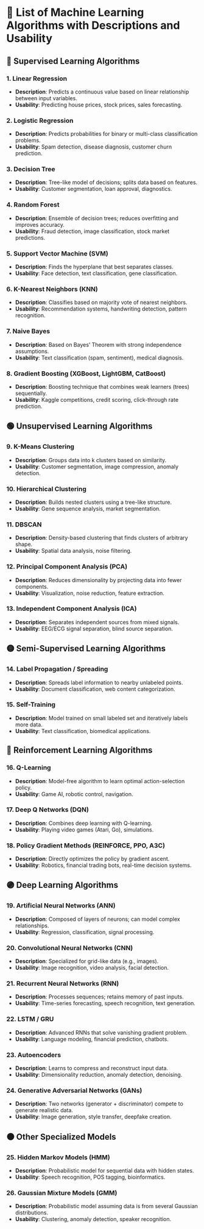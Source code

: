 
# 🧠 List of Machine Learning Algorithms with Descriptions and Usability

## 🔵 Supervised Learning Algorithms

### 1. Linear Regression
- **Description**: Predicts a continuous value based on linear relationship between input variables.
- **Usability**: Predicting house prices, stock prices, sales forecasting.

### 2. Logistic Regression
- **Description**: Predicts probabilities for binary or multi-class classification problems.
- **Usability**: Spam detection, disease diagnosis, customer churn prediction.

### 3. Decision Tree
- **Description**: Tree-like model of decisions; splits data based on features.
- **Usability**: Customer segmentation, loan approval, diagnostics.

### 4. Random Forest
- **Description**: Ensemble of decision trees; reduces overfitting and improves accuracy.
- **Usability**: Fraud detection, image classification, stock market predictions.

### 5. Support Vector Machine (SVM)
- **Description**: Finds the hyperplane that best separates classes.
- **Usability**: Face detection, text classification, gene classification.

### 6. K-Nearest Neighbors (KNN)
- **Description**: Classifies based on majority vote of nearest neighbors.
- **Usability**: Recommendation systems, handwriting detection, pattern recognition.

### 7. Naive Bayes
- **Description**: Based on Bayes’ Theorem with strong independence assumptions.
- **Usability**: Text classification (spam, sentiment), medical diagnosis.

### 8. Gradient Boosting (XGBoost, LightGBM, CatBoost)
- **Description**: Boosting technique that combines weak learners (trees) sequentially.
- **Usability**: Kaggle competitions, credit scoring, click-through rate prediction.

## 🟢 Unsupervised Learning Algorithms

### 9. K-Means Clustering
- **Description**: Groups data into k clusters based on similarity.
- **Usability**: Customer segmentation, image compression, anomaly detection.

### 10. Hierarchical Clustering
- **Description**: Builds nested clusters using a tree-like structure.
- **Usability**: Gene sequence analysis, market segmentation.

### 11. DBSCAN
- **Description**: Density-based clustering that finds clusters of arbitrary shape.
- **Usability**: Spatial data analysis, noise filtering.

### 12. Principal Component Analysis (PCA)
- **Description**: Reduces dimensionality by projecting data into fewer components.
- **Usability**: Visualization, noise reduction, feature extraction.

### 13. Independent Component Analysis (ICA)
- **Description**: Separates independent sources from mixed signals.
- **Usability**: EEG/ECG signal separation, blind source separation.

## 🟡 Semi-Supervised Learning Algorithms

### 14. Label Propagation / Spreading
- **Description**: Spreads label information to nearby unlabeled points.
- **Usability**: Document classification, web content categorization.

### 15. Self-Training
- **Description**: Model trained on small labeled set and iteratively labels more data.
- **Usability**: Text classification, biomedical applications.

## 🔴 Reinforcement Learning Algorithms

### 16. Q-Learning
- **Description**: Model-free algorithm to learn optimal action-selection policy.
- **Usability**: Game AI, robotic control, navigation.

### 17. Deep Q Networks (DQN)
- **Description**: Combines deep learning with Q-learning.
- **Usability**: Playing video games (Atari, Go), simulations.

### 18. Policy Gradient Methods (REINFORCE, PPO, A3C)
- **Description**: Directly optimizes the policy by gradient ascent.
- **Usability**: Robotics, financial trading bots, real-time decision systems.

## 🟣 Deep Learning Algorithms

### 19. Artificial Neural Networks (ANN)
- **Description**: Composed of layers of neurons; can model complex relationships.
- **Usability**: Regression, classification, signal processing.

### 20. Convolutional Neural Networks (CNN)
- **Description**: Specialized for grid-like data (e.g., images).
- **Usability**: Image recognition, video analysis, facial detection.

### 21. Recurrent Neural Networks (RNN)
- **Description**: Processes sequences; retains memory of past inputs.
- **Usability**: Time-series forecasting, speech recognition, text generation.

### 22. LSTM / GRU
- **Description**: Advanced RNNs that solve vanishing gradient problem.
- **Usability**: Language modeling, financial prediction, chatbots.

### 23. Autoencoders
- **Description**: Learns to compress and reconstruct input data.
- **Usability**: Dimensionality reduction, anomaly detection, denoising.

### 24. Generative Adversarial Networks (GANs)
- **Description**: Two networks (generator + discriminator) compete to generate realistic data.
- **Usability**: Image generation, style transfer, deepfake creation.

## ⚫ Other Specialized Models

### 25. Hidden Markov Models (HMM)
- **Description**: Probabilistic model for sequential data with hidden states.
- **Usability**: Speech recognition, POS tagging, bioinformatics.

### 26. Gaussian Mixture Models (GMM)
- **Description**: Probabilistic model assuming data is from several Gaussian distributions.
- **Usability**: Clustering, anomaly detection, speaker recognition.
